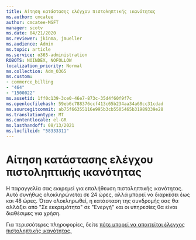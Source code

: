 ```yaml
---
title: Αίτηση κατάστασης ελέγχου πιστοληπτικής ικανότητας
ms.author: cmcatee
author: cmcatee-MSFT
manager: scotv
ms.date: 04/21/2020
ms.reviewer: jkinma, jmueller
ms.audience: Admin
ms.topic: article
ms.service: o365-administration
ROBOTS: NOINDEX, NOFOLLOW
localization_priority: Normal
ms.collection: Adm_O365
ms.custom:
- commerce_billing
- "464"
- "1500022"
ms.assetid: 1ff0c139-3ce0-46e7-873c-35d4f60f9f7c
ms.openlocfilehash: 59eb6c788376ccf413c65b234aa34a68cc31cdad
ms.sourcegitcommit: ab75f66355116e995b3cb5505465b31989339e28
ms.translationtype: MT
ms.contentlocale: el-GR
ms.lasthandoff: 08/13/2021
ms.locfileid: "58333311"
---
```

# <a name="credit-check-status-request"></a>Αίτηση κατάστασης ελέγχου πιστοληπτικής ικανότητας

Η παραγγελία σας εκκρεμεί για επαλήθευση πιστοληπτικής ικανότητας. Αυτό συνήθως ολοκληρώνεται σε 24 ώρες, αλλά μπορεί να διαρκέσει έως και 48 ώρες. Όταν ολοκληρωθεί, η κατάσταση της συνδρομής σας θα αλλάξει από "Σε εκκρεμότητα" σε "Ενεργή" και οι υπηρεσίες θα είναι διαθέσιμες για χρήση.

Για περισσότερες πληροφορίες, δείτε [πότε μπορεί να απαιτείται έλεγχος πιστοληπτικής ικανότητας.](https://docs.microsoft.com/microsoft-365/commerce/billing-and-payments/pay-for-your-subscription#pay-by-invoice-check-or-eft)
